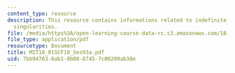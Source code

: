 ```yaml
---
content_type: resource
description: This resource contains informations related to indefinite integrals and
  singularities.
file: /media/https%3A/open-learning-course-data-rc.s3.amazonaws.com/18-01sc-single-variable-calculus-fall-2010/7bb947636ab18b0887457c00209ab38e_MIT18_01SCF10_Ses93a.pdf
file_type: application/pdf
resourcetype: Document
title: MIT18_01SCF10_Ses93a.pdf
uid: 7bb94763-6ab1-8b08-8745-7c00209ab38e
---
```

